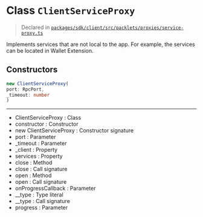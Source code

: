 # Class `ClientServiceProxy`
> Declared in [`packages/sdk/client/src/packlets/proxies/service-proxy.ts`](https://github.com/dxos/protocols/blob/main/packages/sdk/client/src/packlets/proxies/service-proxy.ts#L13)

Implements services that are not local to the app.
For example, the services can be located in Wallet Extension.

## Constructors
```ts
new ClientServiceProxy(
port: RpcPort,
_timeout: number
)
```

---
- ClientServiceProxy : Class
- constructor : Constructor
- new ClientServiceProxy : Constructor signature
- port : Parameter
- _timeout : Parameter
- _client : Property
- services : Property
- close : Method
- close : Call signature
- open : Method
- open : Call signature
- onProgressCallback : Parameter
- __type : Type literal
- __type : Call signature
- progress : Parameter
